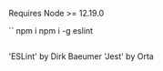 Requires Node >= 12.19.0

``
npm i 
npm i -g eslint
```
```
'ESLint' by Dirk Baeumer
'Jest' by Orta
```